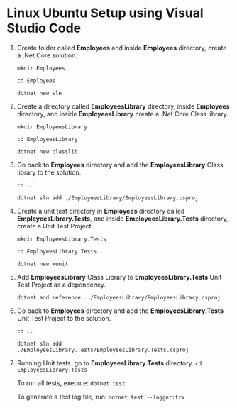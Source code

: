 # Linux Ubuntu Setup using Visual Studio Code
1. Create folder called **Employees** and inside **Employees** directory, create a .Net Core solution. 

   `mkdir Employees`

   `cd Employees`

   `dotnet new sln`

2. Create a directory called **EmployeesLibrary** directory, inside  **Employees** directory, and inside **EmployeesLibrary** create a .Net Core Class library.

   `mkdir EmployeesLibrary`

   `cd EmployeesLibrary`

   `dotnet new classlib`

3. Go back to  **Employees** directory and add the **EmployeesLibrary** Class library to the solution.

   `cd ..`

   `dotnet sln add ./EmployeesLibrary/EmployeesLibrary.csproj`

4. Create a unit test directory in  **Employees** directory called **EmployeesLibrary.Tests**, and inside **EmployeesLibrary.Tests** directory, create a Unit Test Project.

   `mkdir EmployeesLibrary.Tests`

   `cd EmployeesLibrary.Tests`

   `dotnet new xunit`

5. Add **EmployeesLibrary** Class Library to **EmployeesLibrary.Tests** Unit Test Project as a dependency.

   `dotnet add reference ../EmployeesLibrary/EmployeesLibrary.csproj`

6. Go back to  **Employees** directory and add the **EmployeesLibrary.Tests** Unit Test Project to the solution.

   `cd ..`

   `dotnet sln add ./EmployeesLibrary.Tests/EmployeesLibrary.Tests.csproj`

7. Running Unit tests.
    go to **EmployeesLibrary.Tests** directory.
   `cd EmployeesLibrary.Tests`

   To run all tests, execute:
   `dotnet test`

   To generate a test log file, run:
   `dotnet test --logger:trx`
